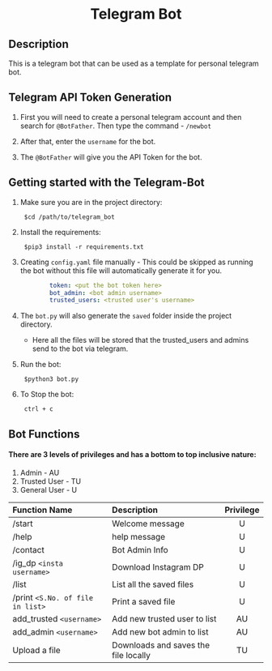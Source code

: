 <p align="center">
	<h1 align="center"> Telegram Bot </h1>
</p>

## Description

This is a telegram bot that can be used as a template for personal telegram bot.

## Telegram API Token Generation

1. First you will need to create a personal telegram account and then search for `@BotFather`. Then type the command - `/newbot`

1. After that, enter the `username` for the bot.

1. The `@BotFather` will give you the API Token for the bot.

## Getting started with the Telegram-Bot

1. Make sure you are in the project directory: 

        $cd /path/to/telegram_bot
        
1. Install the requirements: 

        $pip3 install -r requirements.txt

1. Creating `config.yaml` file manually - This could be skipped as running the bot without this file will automatically generate it for you.

	```yaml
            token: <put the bot token here>
            bot_admin: <bot admin username>
            trusted_users: <trusted user's username>
	
1. The `bot.py` will also generate the `saved` folder inside the project directory.

    - Here all the files will be stored that the trusted_users and admins send to the bot via telegram.

1. Run the bot: 

        $python3 bot.py

1. To Stop the bot: 

        ctrl + c

## Bot Functions

#### There are 3 levels of privileges and has a bottom to top inclusive nature:
1. Admin - AU
1. Trusted User - TU
1. General User - U

|Function Name|Description|Privilege|
|:---|:---|:---:|
|   /start |   Welcome message |    U   |
|   /help  |   help message    |   U   |
|   /contact    |   Bot Admin Info  |   U   |
|   /ig_dp `<insta username>` |   Download Instagram DP   |   U   |
|   /list   |   List all the saved files    |   U   |
|   /print `<S.No. of file in list>` |   Print a saved file  |    U  |
| add_trusted `<username>` | Add new trusted user to list | AU|
| add_admin `<username>` | Add new bot admin to list | AU|
|   Upload a file | Downloads and saves the file locally | TU |

